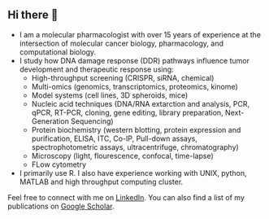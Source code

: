 ## Hi there 👋
- I am a molecular pharmacologist with over 15 years of experience at the intersection of molecular cancer biology, pharmacology, and computational biology.
- I study how DNA damage response (DDR) pathways influence tumor development and therapeutic response using:
    - High-throughput screening (CRISPR, siRNA, chemical)
    - Multi-omics (genomics, transcriptomics, proteomics, kinome)
    - Model systems (cell lines, 3D spheroids, mice)
    - Nucleic acid techniques (DNA/RNA extarction and analysis, PCR, qPCR, RT-PCR, cloning, gene editing, library preparation, Next-Generation Sequencing)
    - Protein biochemistry (western blotting, protein expression and purification, ELISA, ITC, Co-IP, Pull-down assays, spectrophotometric assays, ultracentrifuge, chromatography)
    - Microscopy (light, flourescence, confocal, time-lapse)
    - FLow cytometry
- I primarily use R. I also have experience working with UNIX, python, MATLAB and high throughput computing cluster.

Feel free to connect with me on [LinkedIn](https://www.linkedin.com/in/jayranand).
You can also find a list of my publications on [Google Scholar](https://scholar.google.com/citations?user=UjP8njYAAAAJ&hl=en&oi=ao).

<!--
**JayRAnand/JayRAnand** is a ✨ _special_ ✨ repository because its `README.md` (this file) appears on your GitHub profile.

Here are some ideas to get you started:

- 🔭 I’m currently working on ...
- 🌱 I’m currently learning ...
- 👯 I’m looking to collaborate on ...
- 🤔 I’m looking for help with ...
- 💬 Ask me about ...
- 📫 How to reach me: ...
- 😄 Pronouns: ...
- ⚡ Fun fact: ...
-->
